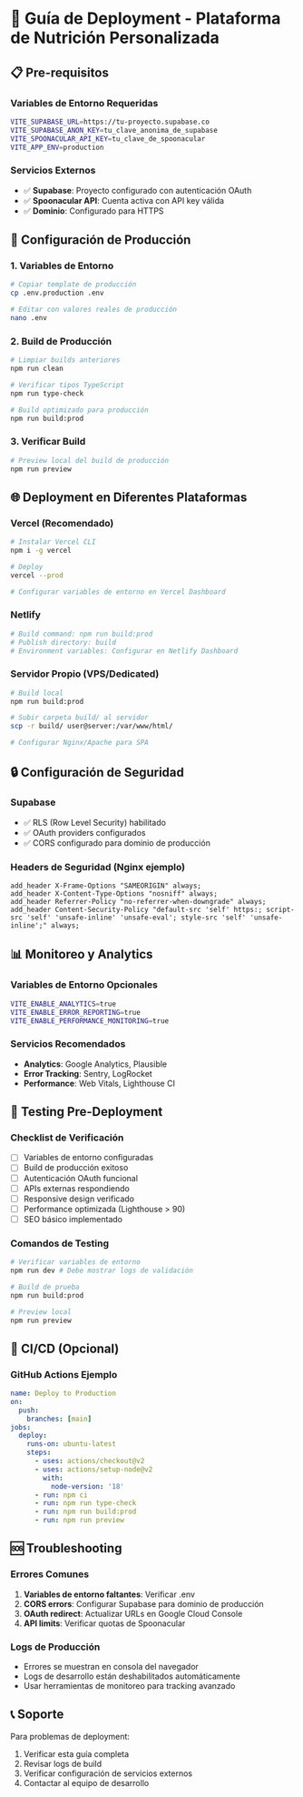 # 🚀 Guía de Deployment - Plataforma de Nutrición Personalizada

## 📋 Pre-requisitos

### Variables de Entorno Requeridas
```bash
VITE_SUPABASE_URL=https://tu-proyecto.supabase.co
VITE_SUPABASE_ANON_KEY=tu_clave_anonima_de_supabase
VITE_SPOONACULAR_API_KEY=tu_clave_de_spoonacular
VITE_APP_ENV=production
```

### Servicios Externos
- ✅ **Supabase**: Proyecto configurado con autenticación OAuth
- ✅ **Spoonacular API**: Cuenta activa con API key válida
- ✅ **Dominio**: Configurado para HTTPS

## 🔧 Configuración de Producción

### 1. Variables de Entorno
```bash
# Copiar template de producción
cp .env.production .env

# Editar con valores reales de producción
nano .env
```

### 2. Build de Producción
```bash
# Limpiar builds anteriores
npm run clean

# Verificar tipos TypeScript
npm run type-check

# Build optimizado para producción
npm run build:prod
```

### 3. Verificar Build
```bash
# Preview local del build de producción
npm run preview
```

## 🌐 Deployment en Diferentes Plataformas

### Vercel (Recomendado)
```bash
# Instalar Vercel CLI
npm i -g vercel

# Deploy
vercel --prod

# Configurar variables de entorno en Vercel Dashboard
```

### Netlify
```bash
# Build command: npm run build:prod
# Publish directory: build
# Environment variables: Configurar en Netlify Dashboard
```

### Servidor Propio (VPS/Dedicated)
```bash
# Build local
npm run build:prod

# Subir carpeta build/ al servidor
scp -r build/ user@server:/var/www/html/

# Configurar Nginx/Apache para SPA
```

## 🔒 Configuración de Seguridad

### Supabase
- ✅ RLS (Row Level Security) habilitado
- ✅ OAuth providers configurados
- ✅ CORS configurado para dominio de producción

### Headers de Seguridad (Nginx ejemplo)
```nginx
add_header X-Frame-Options "SAMEORIGIN" always;
add_header X-Content-Type-Options "nosniff" always;
add_header Referrer-Policy "no-referrer-when-downgrade" always;
add_header Content-Security-Policy "default-src 'self' https:; script-src 'self' 'unsafe-inline' 'unsafe-eval'; style-src 'self' 'unsafe-inline';" always;
```

## 📊 Monitoreo y Analytics

### Variables de Entorno Opcionales
```bash
VITE_ENABLE_ANALYTICS=true
VITE_ENABLE_ERROR_REPORTING=true
VITE_ENABLE_PERFORMANCE_MONITORING=true
```

### Servicios Recomendados
- **Analytics**: Google Analytics, Plausible
- **Error Tracking**: Sentry, LogRocket
- **Performance**: Web Vitals, Lighthouse CI

## 🧪 Testing Pre-Deployment

### Checklist de Verificación
- [ ] Variables de entorno configuradas
- [ ] Build de producción exitoso
- [ ] Autenticación OAuth funcional
- [ ] APIs externas respondiendo
- [ ] Responsive design verificado
- [ ] Performance optimizada (Lighthouse > 90)
- [ ] SEO básico implementado

### Comandos de Testing
```bash
# Verificar variables de entorno
npm run dev # Debe mostrar logs de validación

# Build de prueba
npm run build:prod

# Preview local
npm run preview
```

## 🔄 CI/CD (Opcional)

### GitHub Actions Ejemplo
```yaml
name: Deploy to Production
on:
  push:
    branches: [main]
jobs:
  deploy:
    runs-on: ubuntu-latest
    steps:
      - uses: actions/checkout@v2
      - uses: actions/setup-node@v2
        with:
          node-version: '18'
      - run: npm ci
      - run: npm run type-check
      - run: npm run build:prod
      - run: npm run preview
```

## 🆘 Troubleshooting

### Errores Comunes
1. **Variables de entorno faltantes**: Verificar .env
2. **CORS errors**: Configurar Supabase para dominio de producción
3. **OAuth redirect**: Actualizar URLs en Google Cloud Console
4. **API limits**: Verificar quotas de Spoonacular

### Logs de Producción
- Errores se muestran en consola del navegador
- Logs de desarrollo están deshabilitados automáticamente
- Usar herramientas de monitoreo para tracking avanzado

## 📞 Soporte

Para problemas de deployment:
1. Verificar esta guía completa
2. Revisar logs de build
3. Verificar configuración de servicios externos
4. Contactar al equipo de desarrollo
